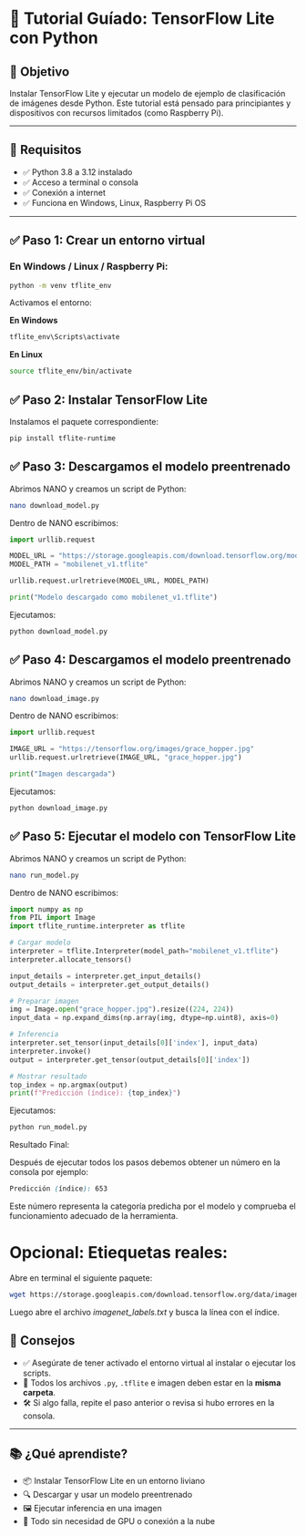 # 🧠 Tutorial Guíado: TensorFlow Lite con Python

## 🎯 Objetivo
Instalar TensorFlow Lite y ejecutar un modelo de ejemplo de clasificación de imágenes desde Python. Este tutorial está pensado para principiantes y dispositivos con recursos limitados (como Raspberry Pi).

---

## 🧰 Requisitos

- ✅ Python 3.8 a 3.12 instalado
- ✅ Acceso a terminal o consola
- ✅ Conexión a internet
- ✅ Funciona en Windows, Linux, Raspberry Pi OS

---

## ✅ Paso 1: Crear un entorno virtual 

### En Windows / Linux / Raspberry Pi:

```bash
python -m venv tflite_env
```

Activamos el entorno:

**En Windows**

```bash
tflite_env\Scripts\activate
```

**En Linux**

```bash
source tflite_env/bin/activate
```

## ✅ Paso 2: Instalar TensorFlow Lite

Instalamos el paquete correspondiente:

```bash
pip install tflite-runtime
```

## ✅ Paso 3: Descargamos el modelo preentrenado

Abrimos NANO y creamos un script de Python:

```bash
nano download_model.py
```

Dentro de NANO escribimos:

```python
import urllib.request

MODEL_URL = "https://storage.googleapis.com/download.tensorflow.org/models/tflite/model_mobilenet_v1_1.0_224_quant.tflite"
MODEL_PATH = "mobilenet_v1.tflite"

urllib.request.urlretrieve(MODEL_URL, MODEL_PATH)

print("Modelo descargado como mobilenet_v1.tflite")
```
Ejecutamos:

```bash
python download_model.py
```

## ✅ Paso 4: Descargamos el modelo preentrenado

Abrimos NANO y creamos un script de Python:

```bash
nano download_image.py
```

Dentro de NANO escribimos:

```python
import urllib.request

IMAGE_URL = "https://tensorflow.org/images/grace_hopper.jpg"
urllib.request.urlretrieve(IMAGE_URL, "grace_hopper.jpg")

print("Imagen descargada")
```

Ejecutamos:

```bash
python download_image.py
```
## ✅ Paso 5: Ejecutar el modelo con TensorFlow Lite

Abrimos NANO y creamos un script de Python:

```bash
nano run_model.py
```
Dentro de NANO escribimos:

```python
import numpy as np
from PIL import Image
import tflite_runtime.interpreter as tflite

# Cargar modelo
interpreter = tflite.Interpreter(model_path="mobilenet_v1.tflite")
interpreter.allocate_tensors()

input_details = interpreter.get_input_details()
output_details = interpreter.get_output_details()

# Preparar imagen
img = Image.open("grace_hopper.jpg").resize((224, 224))
input_data = np.expand_dims(np.array(img, dtype=np.uint8), axis=0)

# Inferencia
interpreter.set_tensor(input_details[0]['index'], input_data)
interpreter.invoke()
output = interpreter.get_tensor(output_details[0]['index'])

# Mostrar resultado
top_index = np.argmax(output)
print(f"Predicción (índice): {top_index}")
```

Ejecutamos:

```bash
python run_model.py
```

Resultado Final:

Después de ejecutar todos los pasos debemos obtener un número en la consola por ejemplo:

```scss
Predicción (índice): 653
```

Este número representa la categoría predicha por el modelo y comprueba el funcionamiento adecuado de la herramienta.


# Opcional: Etiequetas reales: 

Abre en terminal el siguiente paquete:

```bash
wget https://storage.googleapis.com/download.tensorflow.org/data/imagenet_labels.txt
```
Luego abre el archivo *imagenet_labels.txt* y busca la línea con el índice.


## 📝 Consejos

- ✅ Asegúrate de tener activado el entorno virtual al instalar o ejecutar los scripts.
- 📂 Todos los archivos `.py`, `.tflite` e imagen deben estar en la **misma carpeta**.
- 🛠️ Si algo falla, repite el paso anterior o revisa si hubo errores en la consola.

---

## 📚 ¿Qué aprendiste?

- 📦 Instalar TensorFlow Lite en un entorno liviano  
- 🔍 Descargar y usar un modelo preentrenado  
- 🖼️ Ejecutar inferencia en una imagen  
- 🚫 Todo sin necesidad de GPU o conexión a la nube









